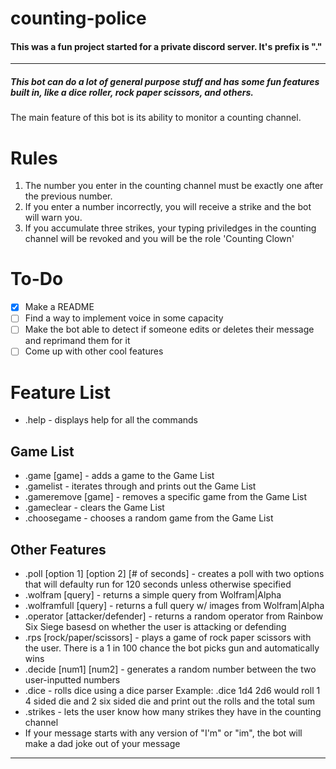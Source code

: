 # counting-police
#### This was a fun project started for a private discord server. It's prefix is "."
-----------------------------------------------------------------
##### This bot can do a lot of general purpose stuff and has some fun features built in, like a dice roller, rock paper scissors, and others.
The main feature of this bot is its ability to monitor a counting channel.
# Rules
1. The number you enter in the counting channel must be exactly one after the previous number.
2. If you enter a number incorrectly, you will receive a strike and the bot will warn you.
3. If you accumulate three strikes, your typing priviledges in the counting channel will be revoked and you will be the role 'Counting Clown'
# To-Do
- [x] Make a README
- [ ] Find a way to implement voice in some capacity
- [ ] Make the bot able to detect if someone edits or deletes their message and reprimand them for it
- [ ] Come up with other cool features
# Feature List
* .help - displays help for all the commands
## Game List 
* .game [game] - adds a game to the Game List
* .gamelist - iterates through and prints out the Game List
* .gameremove [game] - removes a specific game from the Game List
* .gameclear - clears the Game List
* .choosegame - chooses a random game from the Game List
## Other Features
* .poll [option 1] [option 2] [# of seconds] - creates a poll with two options that will defaulty run for 120 seconds unless otherwise specified
* .wolfram [query] - returns a simple query from Wolfram|Alpha
* .wolframfull [query] - returns a full query w/ images from Wolfram|Alpha
* .operator [attacker/defender] - returns a random operator from Rainbow Six Siege basesd on whether the user is attacking or defending
* .rps [rock/paper/scissors] - plays a game of rock paper scissors with the user. There is a 1 in 100 chance the bot picks gun and automatically wins
* .decide [num1] [num2] - generates a random number between the two user-inputted numbers
* .dice - rolls dice using a dice parser Example: .dice 1d4 2d6 would roll 1 4 sided die and 2 six sided die and print out the rolls and the total sum
* .strikes - lets the user know how many strikes they have in the counting channel
* If your message starts with any version of "I'm" or "im", the bot will make a dad joke out of your message
----------------------------------------------------------------------------
